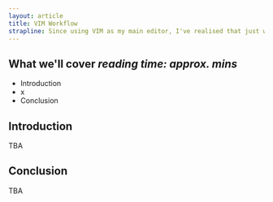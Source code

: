 ```yaml
---
layout: article
title: VIM Workflow
strapline: Since using VIM as my main editor, I've realised that just whimsically opening files and editing them wasn't going to work out in the long run so this is a short post on how I'm currently using VIM in my day to day work flow.
---
```


## What we'll cover *reading time: approx. mins*

- Introduction
- x
- Conclusion

## Introduction

TBA

## Conclusion

TBA